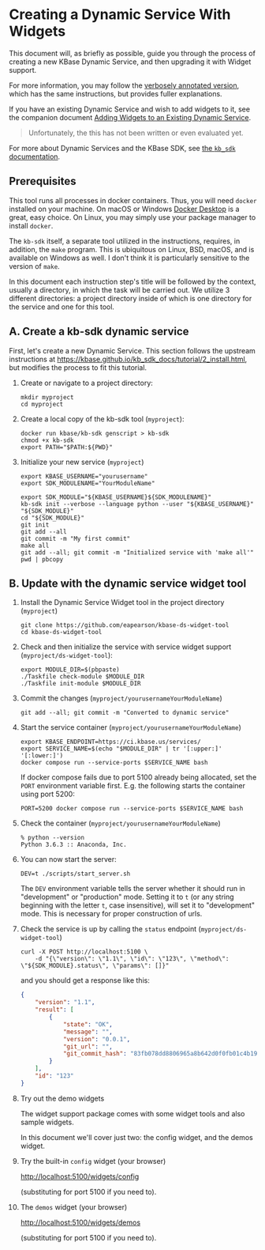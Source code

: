 # Creating a Dynamic Service With Widgets

This document will, as briefly as possible, guide you through the process of
creating a new KBase Dynamic Service, and then upgrading it with Widget support.

For more information, you may follow the [verbosely annotated
version](./creating-dynamic-service-for-widgets.md), which has the same
instructions, but provides fuller explanations.

If you have an existing Dynamic Service and wish to add widgets to it, see the
companion document [Adding Widgets to an Existing Dynamic
Service](adding-widgets-to-an-existing-dynamic-service.md).

> Unfortunately, the this has not been written or even evaluated yet.

For more about Dynamic Services and the KBase SDK, see [the `kb_sdk`
documentation](https://kbase.github.io/kb_sdk_docs).

## Prerequisites

This tool runs all processes in docker containers. Thus, you will need
`docker` installed on your machine. On macOS or Windows [Docker
Desktop](https://www.docker.com/products/docker-desktop/) is a great, easy
choice. On Linux, you may simply use your package manager to install `docker`.

The `kb-sdk` itself, a separate tool utilized in the instructions, requires, in
addition, the `make` program. This is ubiquitous on Linux, BSD, macOS, and is
available on Windows as well. I don't think it is particularly sensitive to the
version of `make`.

In this document each instruction step's title will be followed by the context,
usually a directory,  in which the task will be carried out. We utilize 3
different directories: a project directory inside of which is one directory for
the service and one for this tool.

## A. Create a kb-sdk dynamic service

First, let's create a new Dynamic Service. This section follows the upstream
instructions at https://kbase.github.io/kb_sdk_docs/tutorial/2_install.html, but
modifies the process to fit this tutorial.

1. Create or navigate to a project directory:

    ```shell
    mkdir myproject
    cd myproject
    ```

2. Create a local copy of the kb-sdk tool (`myproject`):

    ```shell
    docker run kbase/kb-sdk genscript > kb-sdk
    chmod +x kb-sdk
    export PATH="$PATH:${PWD}"
    ```

3. Initialize your new service (`myproject`)

    ```shell
    export KBASE_USERNAME="yourusername"
    export SDK_MODULENAME="YourModuleName"

    export SDK_MODULE="${KBASE_USERNAME}${SDK_MODULENAME}"
    kb-sdk init --verbose --language python --user "${KBASE_USERNAME}" "${SDK_MODULE}"
    cd "${SDK_MODULE}"
    git init
    git add --all
    git commit -m "My first commit"
    make all
    git add --all; git commit -m "Initialized service with 'make all'"
    pwd | pbcopy
    ```

## B. Update with the dynamic service widget tool

1. Install the Dynamic Service Widget tool in the project directory (`myproject`)

    ```shell
    git clone https://github.com/eapearson/kbase-ds-widget-tool
    cd kbase-ds-widget-tool
    ```

2. Check and then initialize the service with service widget support (`myproject/ds-widget-tool`):

    ```shell
    export MODULE_DIR=$(pbpaste)
    ./Taskfile check-module $MODULE_DIR
    ./Taskfile init-module $MODULE_DIR
    ```

3. Commit the changes (`myproject/yourusernameYourModuleName`)

    ```shell
    git add --all; git commit -m "Converted to dynamic service"
    ```

4. Start the service container (`myproject/yourusernameYourModuleName`)

    ```shell
    export KBASE_ENDPOINT=https://ci.kbase.us/services/ 
    export SERVICE_NAME=$(echo "$MODULE_DIR" | tr '[:upper:]' '[:lower:]')
    docker compose run --service-ports $SERVICE_NAME bash
    ```

    If docker compose fails due to port 5100 already being allocated, set the `PORT`
    environment variable first. E.g. the following starts the container using port 5200:

    ```shell
    PORT=5200 docker compose run --service-ports $SERVICE_NAME bash
    ```

5. Check the container (`myproject/yourusernameYourModuleName`)

    ```shell
    % python --version
    Python 3.6.3 :: Anaconda, Inc.
    ```

6. You can now start the server:

    ```shell
    DEV=t ./scripts/start_server.sh
    ```

    The `DEV` environment variable tells the server whether it should run in
    "development" or "production" mode. Setting it to `t` (or any string beginning with
    the letter `t`, case insensitive), will set it to "development" mode. This is
    necessary for proper construction of urls.

7. Check the service is up by calling the `status` endpoint (`myproject/ds-widget-tool`)

    ```shell
    curl -X POST http://localhost:5100 \
        -d "{\"version\": \"1.1\", \"id\": \"123\", \"method\": \"${SDK_MODULE}.status\", \"params\": []}"
    ```

    and you should get a response like this:

    ```json
    {
        "version": "1.1",
        "result": [
            {
                "state": "OK",
                "message": "",
                "version": "0.0.1",
                "git_url": "",
                "git_commit_hash": "83fb078dd8806965a8b642d0f0fb01c4b194a683"
            }
        ],
        "id": "123"
    }
    ```

8. Try out the demo widgets

    The widget support package comes with some widget tools and also sample widgets.

    In this document we'll cover just two: the config widget, and the demos widget.

9. Try the built-in `config` widget (your browser)

    [http://localhost:5100/widgets/config](http://localhost:5100/widgets/config)

    (substituting for port 5100 if you need to).

10. The `demos` widget (your browser)

    [http://localhost:5100/widgets/demos](http://localhost:5100/widgets/demos)

    (substituting for port 5100 if you need to).
